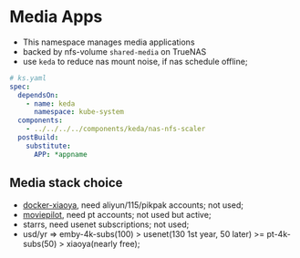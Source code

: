 # Media Apps

- This namespace manages media applications
- backed by nfs-volume `shared-media` on TrueNAS
- use `keda` to reduce nas mount noise, if nas schedule offline;

```yaml
# ks.yaml
spec:
  dependsOn:
    - name: keda
      namespace: kube-system
  components:
    - ../../../../components/keda/nas-nfs-scaler
  postBuild:
    substitute:
      APP: *appname
```

## Media stack choice

- [docker-xiaoya](https://github.com/monlor/docker-xiaoya), need aliyun/115/pikpak accounts; not used;
- [moviepilot](https://movie-pilot.org/), need pt accounts; not used but active;
- starrs, need usenet subscriptions; not used;
- usd/yr => emby-4k-subs(100) > usenet(130 1st year, 50 later) >= pt-4k-subs(50) > xiaoya(nearly free);
